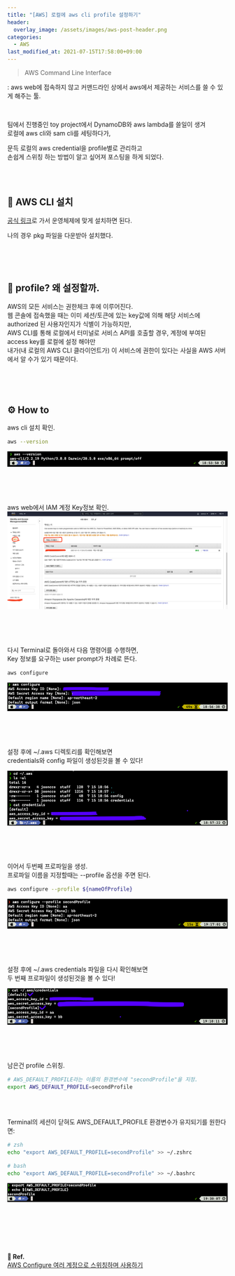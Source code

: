 ```yaml
---
title: "[AWS] 로컬에 aws cli profile 설정하기"
header:
  overlay_image: /assets/images/aws-post-header.png
categories:
  - AWS
last_modified_at: 2021-07-15T17:58:00+09:00
---
```


> AWS Command Line Interface

\: aws web에 접속하지 않고 커맨드라인 상에서 aws에서 제공하는 서비스를 쓸 수 있게 해주는 툴.

<br/>

팀에서 진행중인 toy project에서 DynamoDB와 aws lambda를 쓸일이 생겨  
로컬에 aws cli와 sam cli를 세팅하다가,  

문득 로컬의 aws credential을 profile별로 관리하고  
손쉽게 스위칭 하는 방법이 알고 싶어져 포스팅을 하게 되었다.  

<br/><br/>

## 📒 AWS CLI 설치

[공식 링크](https://docs.aws.amazon.com/cli/latest/userguide/install-cliv2.html)로 가서 운영체제에 맞게 설치하면 된다.

나의 경우 pkg 파일을 다운받아 설치했다.


<br/><br/><br/>

## 🤔 profile? 왜 설정할까.

AWS의 모든 서비스는 권한체크 후에 이루어진다.  
웹 콘솔에 접속했을 때는 이미 세션/토큰에 있는 key값에 의해 해당 서비스에 authorized 된 사용자인지가 식별이 가능하지만,  
AWS CLI를 통해 로컬에서 터미널로 서비스 API를 호출할 경우, 계정에 부여된 access key를 로컬에 설정 해야만  
내가(내 로컬의 AWS CLI 클라이언트가) 이 서비스에 권한이 있다는 사실을 AWS 서버에서 알 수가 있기 때문이다.

<br/><br/><br/>


## ⚙️ How to

aws cli 설치 확인.  
```bash
aws --version
```
<img src="/assets/images/aws-credentials-figure-1.png"/>

<br/><br/><br/>

aws web에서 IAM 계정 Key정보 확인.  
<img src="/assets/images/aws-credentials-figure-2.png"/>

<br/><br/><br/>

다시 Terminal로 돌아와서 다음 명령어를 수행하면,  
Key 정보를 요구하는 user prompt가 차례로 뜬다.  
```bash
aws configure
```
<img src="/assets/images/aws-credentials-figure-3.png"/>

<br/><br/><br/>

설정 후에 <span class="bolster">~/.aws</span> 디렉토리를 확인해보면  
credentials와 config 파일이 생성된것을 볼 수 있다!  

<img src="/assets/images/aws-credentials-figure-4.png"/>

<br/><br/><br/>

이어서 두번째 프로파일을 생성.  
프로파일 이름을 지정할때는 <span class="bolster">--profile</span> 옵션을 주면 된다.
```bash
aws configure --profile ${nameOfProfile}
```
<img src="/assets/images/aws-credentials-figure-5.png"/>

<br/><br/><br/>

설정 후에 <span class="bolster">~/.aws</span> credentials 파일을 다시 확인해보면  
두 번째 프로파일이 생성된것을 볼 수 있다!  

<img src="/assets/images/aws-credentials-figure-6.png"/>

<br/><br/><br/>

남은건 profile 스위칭.  
```bash
# AWS_DEFAULT_PROFILE라는 이름의 환경변수에 "secondProfile"을 지정.
export AWS_DEFAULT_PROFILE=secondProfile
```

<br/><br/>

Terminal의 세션이 닫혀도 AWS_DEFAULT_PROFILE 환경변수가 유지되기를 원한다면:  
```bash
# zsh
echo "export AWS_DEFAULT_PROFILE=secondProfile" >> ~/.zshrc
```
```bash
# bash
echo "export AWS_DEFAULT_PROFILE=secondProfile" >> ~/.bashrc
```
<img src="/assets/images/aws-credentials-figure-7.png"/>

<br/><br/><br/><br/><br/>

<b>📎 Ref.</b>  
[AWS Configure 여러 계정으로 스위칭하며 사용하기](https://novemberde.github.io/aws/2018/06/20/AWS-config-switching.html)
